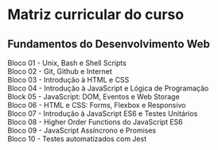 # Matriz curricular do curso  

## Fundamentos do Desenvolvimento Web  
Bloco 01 - Unix, Bash e Shell Scripts  
Bloco 02 - Git, Github e Internet  
Bloco 03 - Introdução à HTML e CSS  
Bloco 04 - Introdução à JavaScript e Lógica de Programação  
Block 05 - JavaScript: DOM, Eventos e Web Storage  
Bloco 06 - HTML e CSS: Forms, Flexbox e Responsivo  
Bloco 07 - Introdução à JavaScript ES6 e Testes Unitários  
Bloco 08 - Higher Order Functions do JavaScript ES6  
Bloco 09 - JavaScript Assíncrono e Promises  
Bloco 10 - Testes automatizados com Jest  
